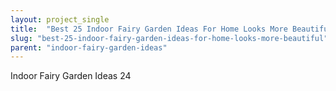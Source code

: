 ```yaml
---
layout: project_single
title:  "Best 25 Indoor Fairy Garden Ideas For Home Looks More Beautiful"
slug: "best-25-indoor-fairy-garden-ideas-for-home-looks-more-beautiful"
parent: "indoor-fairy-garden-ideas"
---
```

Indoor Fairy Garden Ideas 24